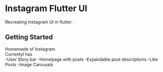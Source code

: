 # Instagram Flutter UI 

Recreating Instagram UI in flutter.

## Getting Started

Homemade of Instagram.  
Currentyl has  
-User Story bar
-Homepage with posts
-Expandable post descriptions
-Like Posts
-Image Carousals